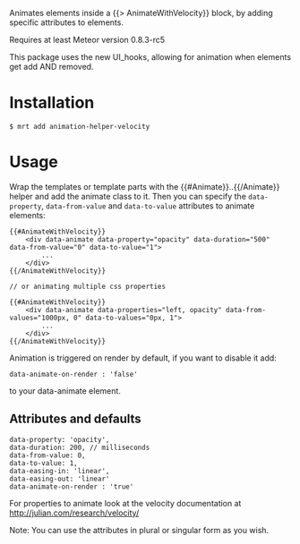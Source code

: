 Animates elements inside a {{> AnimateWithVelocity}} block, by adding specific attributes to elements.

Requires at least Meteor version 0.8.3-rc5
<!-- Demo: http://templatesession2demo.meteor.com -->

This package uses the new UI_hooks, allowing for animation when elements get add AND removed.

Installation
============

    $ mrt add animation-helper-velocity

Usage
=====


Wrap the templates or template parts with the {{#Animate}}..{{/Animate}} helper and add the animate class to it. Then you can specify the `data-property`, `data-from-value` and `data-to-value` attributes to animate elements:

	{{#AnimateWithVelocity}}
		<div data-animate data-property="opacity" data-duration="500" data-from-value="0" data-to-value="1">
			...
		</div>
	{{/AnimateWithVelocity}}

	// or animating multiple css properties

	{{#AnimateWithVelocity}}
		<div data-animate data-properties="left, opacity" data-from-values="1000px, 0" data-to-values="0px, 1">
			...
		</div>
	{{/AnimateWithVelocity}}

Animation is triggered on render by default, if you want to disable it add:

    data-animate-on-render : 'false'

to your data-animate element.

## Attributes and defaults
	data-property: 'opacity',
	data-duration: 200, // milliseconds
	data-from-value: 0,
	data-to-value: 1,
	data-easing-in: 'linear',
	data-easing-out: 'linear'
	data-animate-on-render : 'true'

For properties to animate look at the velocity documentation at http://julian.com/research/velocity/

Note: You can use the attributes in plural or singular form as you wish.
